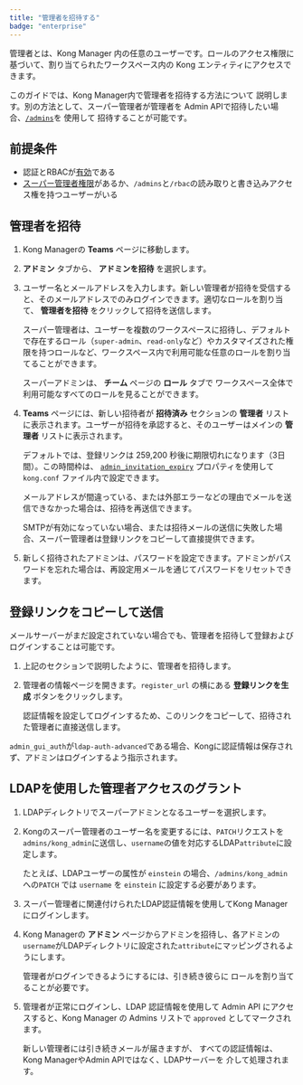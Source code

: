 ```yaml
---
title: "管理者を招待する"
badge: "enterprise"
---
```

管理者とは、Kong Manager 内の任意のユーザーです。ロールのアクセス権限に基づいて、割り当てられたワークスペース内の Kong エンティティにアクセスできます。

このガイドでは、Kong Manager内で管理者を招待する方法について
説明します。別の方法として、スーパー管理者が管理者を
Admin APIで招待したい場合、[`/admins`](/gateway/api/admin-ee/latest/#/admins/post-admins)を
使用して
招待することが可能です。

前提条件
----

* 認証とRBACが[有効](/gateway/{{page.release}}/kong-manager/auth/rbac/enable/)である
* [スーパー管理者権限](/gateway/{{page.release}}/kong-manager/auth/super-admin/)があるか、`/admins`と`/rbac`の読み取りと書き込みアクセス権を持つユーザーがいる

管理者を招待
------

1. Kong Managerの **Teams** ページに移動します。

2. **アドミン** タブから、 **アドミンを招待** を選択します。

3. ユーザー名とメールアドレスを入力します。新しい管理者が招待を受信すると、そのメールアドレスでのみログインできます。適切なロールを割り当て、 **管理者を招待** をクリックして招待を送信します。

   スーパー管理者は、ユーザーを複数のワークスペースに招待し、デフォルトで存在するロール（`super-admin`、`read-only`など）やカスタマイズされた権限を持つロールなど、ワークスペース内で利用可能な任意のロールを割り当てることができます。

   スーパーアドミンは、 **チーム** ページの **ロール** タブで
   ワークスペース全体で利用可能なすべてのロールを見ることができます。
4. **Teams** ページには、新しい招待者が **招待済み** セクションの **管理者** リストに表示されます。ユーザーが招待を承認すると、そのユーザーはメインの **管理者** リストに表示されます。

   デフォルトでは、登録リンクは 259,200 秒後に期限切れになります（3日間）。この時間枠は、 [`admin_invitation_expiry`](/gateway/{{page.release}}/reference/configuration/) プロパティを使用して `kong.conf` ファイル内で設定できます。

   メールアドレスが間違っている、または外部エラーなどの理由でメールを送信できなかった場合は、招待を再送信できます。

   SMTPが有効になっていない場合、または招待メールの送信に失敗した場合、スーパー管理者は登録リンクをコピーして直接提供できます。
5. 新しく招待されたアドミンは、パスワードを設定できます。アドミンがパスワードを忘れた場合は、再設定用メールを通じてパスワードをリセットできます。

登録リンクをコピーして送信
-------------

メールサーバーがまだ設定されていない場合でも、管理者を招待して登録およびログインすることは可能です。

1. 上記のセクションで説明したように、管理者を招待します。

2. 管理者の情報ページを開きます。`register_url` の横にある **登録リンクを生成** ボタンをクリックします。

   認証情報を設定してログインするため、このリンクをコピーして、招待された管理者に直接送信します。

`admin_gui_auth`が`ldap-auth-advanced`である場合、Kongに認証情報は保存されず、アドミンはログインするよう指示されます。

LDAPを使用した管理者アクセスのグラント
---------------------

1. LDAPディレクトリでスーパーアドミンとなるユーザーを選択します。

2. Kongのスーパー管理者のユーザー名を変更するには、`PATCH`リクエストを`admins/kong_admin`に送信し、`username`の値を対応するLDAP`attribute`に設定します。

   たとえば、LDAPユーザーの属性が `einstein` の場合、`/admins/kong_admin` への`PATCH` では `username` を `einstein` に設定する必要があります。
3. スーパー管理者に関連付けられたLDAP認証情報を使用してKong Managerにログインします。

4. Kong Managerの **アドミン** ページからアドミンを招待し、各アドミンの
   `username`がLDAPディレクトリに設定された`attribute`にマッピングされるようにします。

   管理者がログインできるようにするには、引き続き彼らに
   ロールを割り当てることが必要です。
5. 管理者が正常にログインし、LDAP 認証情報を使用して Admin API にアクセスすると、Kong Manager の Admins リストで `approved` としてマークされます。

   新しい管理者には引き続きメールが届きますが、
   すべての認証情報は、Kong ManagerやAdmin APIではなく、LDAPサーバーを
   介して処理されます。

